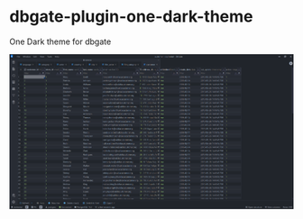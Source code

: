 # dbgate-plugin-one-dark-theme
One Dark theme for dbgate

![Screenshot](https://github.com/DevBlooming/dbgate-plugin-one-dark-theme/blob/main/screenshot.png)
